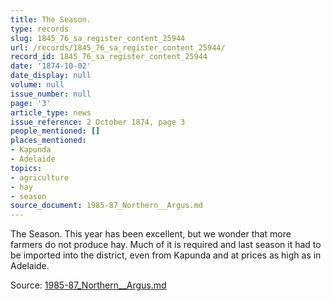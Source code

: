 ```yaml
---
title: The Season.
type: records
slug: 1845_76_sa_register_content_25944
url: /records/1845_76_sa_register_content_25944/
record_id: 1845_76_sa_register_content_25944
date: '1874-10-02'
date_display: null
volume: null
issue_number: null
page: '3'
article_type: news
issue_reference: 2 October 1874, page 3
people_mentioned: []
places_mentioned:
- Kapunda
- Adelaide
topics:
- agriculture
- hay
- season
source_document: 1985-87_Northern__Argus.md
---
```


The Season.  This year has been excellent, but we wonder that more farmers do not produce hay.  Much of it is required and last season it had to be imported into the district, even from Kapunda and at prices as high as in Adelaide.

Source: [1985-87_Northern__Argus.md](/downloads/markdown/1985-87_Northern__Argus.md)
